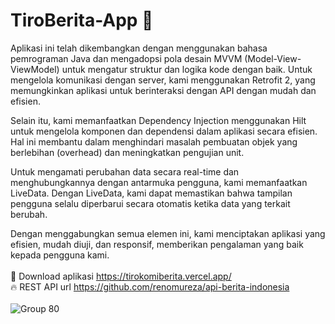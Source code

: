 # TiroBerita-App 🦭
Aplikasi ini telah dikembangkan dengan menggunakan bahasa pemrograman Java dan mengadopsi pola desain MVVM (Model-View-ViewModel) untuk mengatur struktur dan logika kode dengan baik. Untuk mengelola komunikasi dengan server, kami menggunakan Retrofit 2, yang memungkinkan aplikasi untuk berinteraksi dengan API dengan mudah dan efisien.

Selain itu, kami memanfaatkan Dependency Injection menggunakan Hilt untuk mengelola komponen dan dependensi dalam aplikasi secara efisien. Hal ini membantu dalam menghindari masalah pembuatan objek yang berlebihan (overhead) dan meningkatkan pengujian unit.

Untuk mengamati perubahan data secara real-time dan menghubungkannya dengan antarmuka pengguna, kami memanfaatkan LiveData. Dengan LiveData, kami dapat memastikan bahwa tampilan pengguna selalu diperbarui secara otomatis ketika data yang terkait berubah.

Dengan menggabungkan semua elemen ini, kami menciptakan aplikasi yang efisien, mudah diuji, dan responsif, memberikan pengalaman yang baik kepada pengguna kami.
<br><br>
🦋 Download aplikasi https://tirokomiberita.vercel.app/
<br>
🔥 REST API url https://github.com/renomureza/api-berita-indonesia
<br><br>
![Group 80](https://github.com/KEVINGILBERTTODING/TiroBerita-App/assets/79959818/d9aff5c8-62ef-46cc-a78a-6d864f27c3b4)
